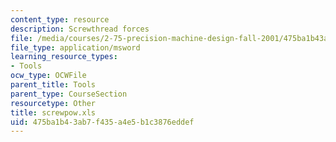 ```yaml
---
content_type: resource
description: Screwthread forces
file: /media/courses/2-75-precision-machine-design-fall-2001/475ba1b43ab7f435a4e5b1c3876eddef_screwpow.xls
file_type: application/msword
learning_resource_types:
- Tools
ocw_type: OCWFile
parent_title: Tools
parent_type: CourseSection
resourcetype: Other
title: screwpow.xls
uid: 475ba1b4-3ab7-f435-a4e5-b1c3876eddef
---
```

